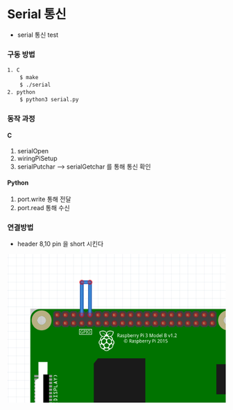 # Serial 통신
- serial 통신 test
### 구동 방법
```sh
1. C 
    $ make
    $ ./serial
2. python
    $ python3 serial.py
```

### 동작 과정
#### C
1. serialOpen
2. wiringPiSetup
3. serialPutchar --> serialGetchar 를 통해 통신 확인

#### Python
1. port.write 통해 전달
2. port.read 통해 수신

### 연결방법
- header 8,10 pin 을 short 시킨다 <br>

![motor-pi](./pi_image.png)
 